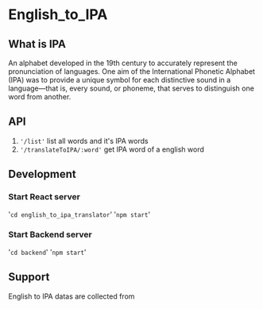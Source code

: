 # English_to_IPA
## What is IPA
 An alphabet developed in the 19th century to accurately represent the pronunciation of languages. One aim of the International Phonetic Alphabet (IPA) was to provide a unique symbol for each distinctive sound in a language—that is, every sound, or phoneme, that serves to distinguish one word from another.

 ## API
 1. `'/list'`
 list all words and it's IPA words
 2. `'/translateToIPA/:word'`
 get IPA word of a english word

## Development
### Start React server
'`cd english_to_ipa_translator`'
'`npm start`'
### Start Backend server
'`cd backend`'
'`npm start`'
 ## Support
 English to IPA datas are collected from 